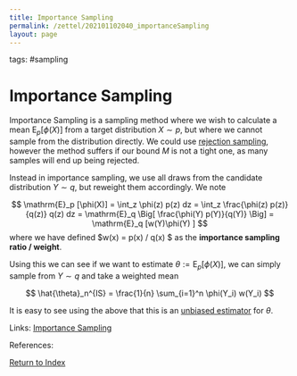 ```yaml
---
title: Importance Sampling
permalink: /zettel/202101102040_importanceSampling
layout: page
---
```

tags: #sampling

# Importance Sampling

Importance Sampling is a sampling method where we wish to calculate a mean $\mathrm{E}_p[\phi(X)]$ from a target distribution $X \sim p$, but where
we cannot sample from the distribution directly. We could use [rejection sampling](202101101505_rejectionSampling), however the method suffers if our 
bound $M$ is not a tight one, as many samples will end up being rejected. 

Instead in importance sampling, we use all draws from the candidate distribution $Y \sim q$, but reweight them accordingly. We note

$$
\mathrm{E}_p [\phi(X)] = \int_z \phi(z) p(z) dz = \int_z \frac{\phi(z) p(z)}{q(z)} q(z) dz = \mathrm{E}_q \Big[ \frac{\phi(Y) p(Y)}{q(Y)} \Big] = \mathrm{E}_q [w(Y)\phi(Y) ]
$$
where we have defined $w(x) = p(x) / q(x) $ as the **importance sampling ratio / weight**.

Using this we can see if we want to estimate $\theta := \mathrm{E}_p[\phi(X)]$, we can simply sample from $Y \sim q$ and take a weighted mean

$$
\hat{\theta}_n^{IS} = \frac{1}{n} \sum_{i=1}^n \phi(Y_i) w(Y_i)
$$

It is easy to see using the above that this is an [unbiased estimator](202012241553_biasDefinition) for $\theta$.

Links: [Importance Sampling](https://bookdown.org/rdpeng/advstatcomp/importance-sampling.html)

References: 

[Return to Index](index)